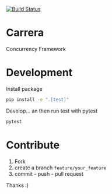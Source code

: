 

[![Build Status](https://travis-ci.org/sonic182/carrera.svg?branch=master)](https://travis-ci.org/sonic182/carrera)

# Carrera

Concurrency Framework

# Development

Install package
```bash
pip install -e ".[test]"
```

Develop... an then run test with pytest
```bash
pytest
```

# Contribute

1. Fork
2. create a branch `feature/your_feature`
3. commit - push - pull request

Thanks :)
